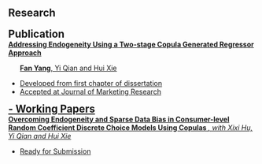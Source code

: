 ## Research

<h4 style="margin: 0; font-size: 1.3rem; font-weight: bold;"> Publication</h4>
<div class="title">
  <strong>
    <a href="https://journals.sagepub.com/doi/10.1177/00222437241296453">
    Addressing Endogeneity Using a Two-stage Copula Generated Regressor Approach
  </strong>
  <ul>
    <strong>Fan Yang</strong>, Yi Qian and Hui Xie
  </ul>  
</div>
<ul>
  <li>Developed from first chapter of dissertation</li>
  <li>Accepted at Journal of Marketing Research</li>
</ul>


<h4 style="margin: 0; font-size: 1.3rem; font-weight: bold;"> - Working Papers</h4>
<div class="title">
  <strong>
      Overcoming Endogeneity and Sparse Data Bias in Consumer-level Random Coefficient Discrete Choice Models Using Copulas
  </strong>
  <em>, with Xixi Hu, Yi Qian and Hui Xie</em>
</div>
<ul>
  <li>Ready for Submission</li>
</ul>
